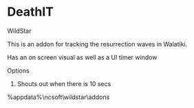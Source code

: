 DeathIT
=======
WildStar

This is an addon for tracking the resurrection waves in Walatiki.

Has an on screen visual as well as a UI timer window

Options
1. Shouts out when there is 10 secs 

%appdata%\ncsoft\wildstar\addons
